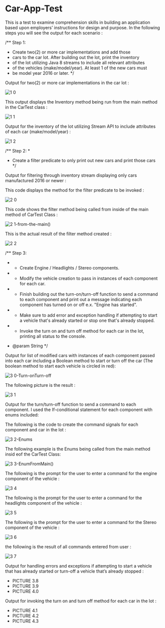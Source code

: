 # Car-App-Test


This is a test to examine comprehension skills in building an application based upon employers’ instructions for design and purpose. In the following steps you will see the output for each scenario : 




/**
 Step 1:

* Create two(2) or more car implementations and add those
* cars to the car lot.  After building out the lot, print the inventory
* of the lot utilizing Java 8 streams to include all relevant attributes 
* of the vehicles (make/model/year).  At least 1 of the new cars must 
* be model year 2016 or later.
 */



Output for two(2) or more car implementations in the car lot : 


![1 0](https://user-images.githubusercontent.com/20470279/60304460-89f70980-9907-11e9-97cd-77ab18bace2a.JPG)



This output displays the Inventory method being run from the main method in the CarTest class : 





![1 1](https://user-images.githubusercontent.com/20470279/60304464-8c596380-9907-11e9-8a7d-5b43f110a91e.JPG)






Output for the inventory of the lot utilizing Stream API to include attributes of each car (make/model/year) : 




![1 2](https://user-images.githubusercontent.com/20470279/60304562-cb87b480-9907-11e9-828a-1db03cafcc66.JPG)



		
		

/**
Step 2:
 * 
 * Create a filter predicate to only print out new cars and print those cars
*/
		


Output for filtering through inventory stream displaying only cars manufactured 2016 or newer :


This code displays the method for the filter predicate to be invoked : 		


![2 0](https://user-images.githubusercontent.com/20470279/60304688-24efe380-9908-11e9-9473-1e67ffcfa68e.JPG)


This code shows the filter method being called from inside of the main method of CarTest Class :


![2 1-from-the-main()](https://user-images.githubusercontent.com/20470279/60304692-27ead400-9908-11e9-85b3-6b9d325cf32f.JPG)


This is the actual result of the filter method created :


![2 2](https://user-images.githubusercontent.com/20470279/60304707-2e794b80-9908-11e9-9561-3d4f87f9d608.JPG)









/**
 Step 3:
	           
* - Create Engine / Headlights / Stereo components.
* - Modify the vehicle creation to pass in instances of each component for each car.      
	
* - Finish building out the turn-on/turn-off function to send a command to each      component and print out a message indicating each component has turned on or off 
         	 		e.x. "Engine has started".
* - Make sure to add error and exception handling if attempting to start a vehicle that's already started or stop one that's already stopped.
	 
* - Invoke the turn on and turn off method for each car in the lot, printing all
  status to the console.
* @param String
*/		


Output for list of modified cars with instances of each component passed into each car including a Boolean method to start or turn off the car (The boolean method to start each vehicle is circled in red): 

![3 0-Turn-onTurn-off](https://user-images.githubusercontent.com/20470279/60304972-09390d00-9909-11e9-9178-079e33b69c2e.JPG)


The following picture is the result :

![3 1](https://user-images.githubusercontent.com/20470279/60304978-0b9b6700-9909-11e9-94db-65bfe9a39c64.JPG)


Output for the turn/turn-off function to send a command to each component. I used the If-conditional statement for each component with enums included:

The following is the code to create the command signals for each component and car in the lot :

![3 2-Enums](https://user-images.githubusercontent.com/20470279/60305110-8b293600-9909-11e9-8757-35a53fdc0aff.JPG)

The following example is the Enums being called from the main method insid eof the CarTest Class:

![3 3-EnumFromMain()](https://user-images.githubusercontent.com/20470279/60305112-8e242680-9909-11e9-8752-fa856b6ea414.JPG)

The following is the prompt for the user to enter a command for the engine component of the vehicle : 

![3 4](https://user-images.githubusercontent.com/20470279/60305119-941a0780-9909-11e9-91df-c08e5dd285fe.JPG)

The following is the prompt for the user to enter a command for the headlights component of the vehicle :

![3 5](https://user-images.githubusercontent.com/20470279/60305124-9714f800-9909-11e9-9180-a7f63f67b80a.JPG)

The following is the prompt for the user to enter a command for the Stereo component of the vehicle :

![3 6](https://user-images.githubusercontent.com/20470279/60305127-9a0fe880-9909-11e9-9453-f00182ba988b.JPG)

the following is the result of all commands entered from user : 

![3 7](https://user-images.githubusercontent.com/20470279/60305134-9bd9ac00-9909-11e9-8e04-30504d0adb68.JPG)




Output for handling errors and exceptions if attempting to start a vehicle that has already started or turn-off a vehicle that’s already stopped : 


-	PICTURE  3.8
-	PICTURE 3.9
-	PICTURE 4.0




Output for invoking the turn on and turn off method for each car in the lot : 

-	PICTURE 4.1
-	PICTURE 4.2
-	PICTURE 4.3
